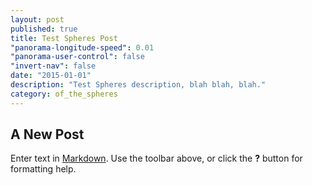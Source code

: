 ```yaml
---
layout: post
published: true
title: Test Spheres Post
"panorama-longitude-speed": 0.01
"panorama-user-control": false
"invert-nav": false
date: "2015-01-01"
description: "Test Spheres description, blah blah, blah."
category: of_the_spheres
---
```


## A New Post

Enter text in [Markdown](http://daringfireball.net/projects/markdown/). Use the toolbar above, or click the **?** button for formatting help.
